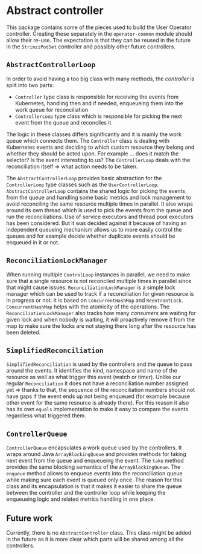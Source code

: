 # Abstract controller

This package contains some of the pieces used to build the User Operator controller.
Creating these separately in the `operator-common` module should allow their re-use.
The expectation is that they can be reused in the future in the `StrimziPodSet` controller and possibly other future controllers.

## `AbstractControllerLoop`

In order to avoid having a too big class with many methods, the _controller_ is split into two parts:
* `Controller` type class is responsible for receiving the events from Kubernetes, handling then and if needed, enqueueing them into the work queue for reconciliation
* `ControllerLoop` type class which is responsible for picking the next event from the queue and reconciles it

The logic in these classes differs significantly and it is mainly the work queue which connects them.
The `Controller` class is dealing with Kubernetes events and deciding to which custom resource they belong and whether they should be acted upon.
For example ... does it match the selector? Is the event interesting to us?
The `ControllerLoop` deals with the reconciliation itself => what action needs to be taken.

The `AbstractControllerLoop` provides basic abstraction for the `ControllerLoop` type classes such as the `UserControllerLoop`.
`AbstractControllerLoop` contains the shared logic for picking the events from the queue and handling some basic metrics and lock management to avoid reconciling the same resource multiple times in parallel.
It also wraps around its own thread which is used to pick the events from the queue and run the reconciliations.
Use of service executors and thread pool executors has been considered.
But it was decided against it because of having an independent queueing mechanism allows us to more easily control the queues and for example decide whether duplicate events should be enqueued in it or not. 

## `ReconciliationLockManager`

When running multiple `ControlLoop` instances in parallel, we need to make sure that a single resource is not reconciled multiple times in parallel since that might cause issues.
`ReconciliationLockManager` is a simple lock manager which can be used to track if a reconciliation for given resource is in progress or not.
It is based on `ConcurrentHashMap` and `ReentrantLock`.
`ConcurrentHashMap` helps with the atomicity of the operations.
The `ReconciliationLockManager` also tracks how many _consumers_ are waiting for given lock and when nobody is waiting, it will proactively remove it from the map to make sure the locks are not staying there long after the resource has been deleted.

## `SimplifiedReconciliation`

`SimplifiedReconciliation` is used by the controllers and the queue to pass around the events.
It identifies the kind, namespace and name of the resource as well as what trigger this event (watch or timer).
Unlike our regular `Reconciliation` it does not have a reconciliation number assigned yet => thanks to that, the sequence of the reconciliation numbers should not have gaps if the event ends up not being enqueued (for example because other event for the same resource is already there).
For this reason it also has its own `equals` implementation to make it easy to compare the events regardless what triggered them.

## `ControllerQueue`

`ControllerQueue` encapsulates a work queue used by the controllers.
It wraps around Java `ArrayBlockingQueue` and provides methods for taking next event from the queue and enqueueing the event.
The `take` method provides the same blocking semantics of the `ArrayBlockingQueue`.
The `enqueue` method allows to enqueue events into the reconciliation queue while making sure each event is queued only once.
The reason for this class and its encapsulation is that it makes it easier to share the queue between the controller and the controller loop while keeping the enqueueing logic and related metrics handling in one place.

## Future work

Currently, there is no `AbstractController` class.
This class might be added in the future as it is more clear which parts will be shared among all the controllers.
